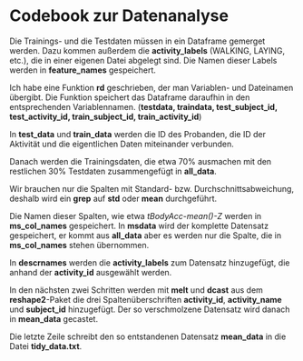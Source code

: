 Codebook zur Datenanalyse
=========================

Die Trainings- und die Testdaten müssen in ein Dataframe gemerget werden. Dazu kommen außerdem die **activity\_labels** (WALKING, LAYING, etc.), die in einer eigenen Datei abgelegt sind. Die Namen dieser Labels werden in **feature\_names** gespeichert.

Ich habe eine Funktion **rd** geschrieben, der man Variablen- und Dateinamen übergibt. Die Funktion speichert das Dataframe daraufhin in den entsprechenden Variablennamen. (**testdata, traindata, test\_subject\_id, test\_activity\_id, train\_subject\_id, train\_activity\_id**)

In **test\_data** und **train\_data** werden die ID des Probanden, die ID der Aktivität und die eigentlichen Daten miteinander verbunden.

Danach werden die Trainingsdaten, die etwa 70% ausmachen mit den restlichen 30% Testdaten zusammengefügt in **all\_data**.

Wir brauchen nur die Spalten mit Standard- bzw. Durchschnittsabweichung, deshalb wird ein **grep** auf **std** oder **mean** durchgeführt.

Die Namen dieser Spalten, wie etwa *tBodyAcc-mean()-Z* werden in **ms_col_names** gespeichert. In **msdata** wird der komplette Datensatz gespeichert, er kommt aus **all_data** aber es werden nur die Spalte, die in **ms\_col\_names** stehen übernommen.

In **descrnames** werden die **activity\_labels** zum Datensatz hinzugefügt, die anhand der **activity\_id** ausgewählt werden.

In den nächsten zwei Schritten werden mit **melt** und **dcast** aus dem **reshape2**-Paket die drei Spaltenüberschriften **activity\_id**, **activity\_name** und **subject\_id** hinzugefügt. Der so verschmolzene Datensatz wird danach in **mean\_data** gecastet.

Die letzte Zeile schreibt den so entstandenen Datensatz **mean\_data** in die Datei **tidy\_data.txt**.